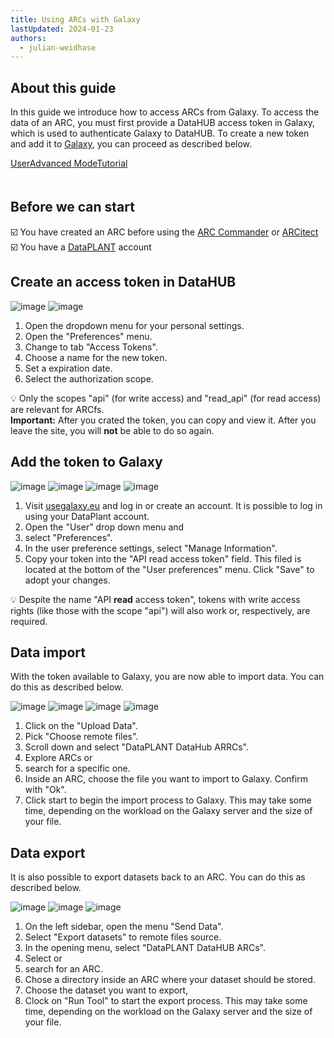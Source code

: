 ```yaml
---
title: Using ARCs with Galaxy
lastUpdated: 2024-01-23
authors:
  - julian-weidhase
---
```


## About this guide

In this guide we introduce how to access ARCs from Galaxy. To access the data of an ARC, you must first provide a DataHUB access token in Galaxy, which is used to authenticate Galaxy to DataHUB. To create a new token and add it to [Galaxy](https://usegalaxy.eu/), you can proceed as described below.

<div style="padding-bottom: 20px">
    <a href="./index.html">
        <span class="badge-category">User</span><span class="badge-selected" id="badge-advanced">Advanced</span>
        <span class="badge-category">Mode</span><span class="badge-selected" id="badge-tutorial">Tutorial</span>
    </a>
</div>

## Before we can start

☑️ You have created an ARC before using the [ARC Commander](./../implementation/ArcCommander.html) or [ARCitect](./../ARCitect-Manual/index.html)  
☑️ You have a [DataPLANT](https://register.nfdi4plants.org) account  

## Create an access token in DataHUB

![image](./../img/ARCfs_KB_01_blurred_marked.png)
![image](./../img/ARCfs_KB_02_blurred_marked.png)

1. Open the dropdown menu for your personal settings.
2. Open the "Preferences" menu.
3. Change to tab "Access Tokens".
4. Choose a name for the new token.
5. Set a expiration date.
6. Select the authorization scope. 

💡 Only the scopes "api" (for write access) and "read_api" (for read access) are relevant for ARCfs.  
**Important:** After you crated the token, you can copy and view it. After you leave the
site, you will **not** be able to do so again.

## Add the token to Galaxy


![image](./../img/ARCfs_KB_03_blurred_marked.png)
![image](./../img/ARCfs_KB_06_blurred_marked.png)
![image](./../img/ARCfs_KB_07_blurred_marked_cut.png)
![image](./../img/ARCfs_KB_08_cut_marked.png)

1. Visit [usegalaxy.eu](https://usegalaxy.eu/) and log in or create an account. It is possible to log in using your DataPlant account.
2. Open the "User" drop down menu and
3. select "Preferences".
4. In the user preference settings, select "Manage Information".
5. Copy your token into the "API read access token" field. This filed is located at the bottom of the "User preferences" menu. Click "Save" to adopt your changes.

💡 Despite the name "API **read** access token", tokens with write access rights (like those with the scope "api") will also work or, respectively, are required.

## Data import

With the token available to Galaxy, you are now able to import data. You can do this as described below.

![image](./../img/ARCfs_KB_09_marked.png)
![image](./../img/ARCfs_KB_10_11_marked.png)
![image](./../img/ARCfs_KB_12_13_marked.png)
![image](./../img/ARCfs_KB_14_15_marked.png)

1. Click on the "Upload Data".
2. Pick "Choose remote files".
3. Scroll down and select "DataPLANT DataHub ARRCs".
4. Explore ARCs or
5. search for a specific one.
6. Inside an ARC, choose the file you want to import to Galaxy. Confirm with "Ok".
7. Click start to begin the import process to Galaxy. This may take some time, depending
   on the workload on the Galaxy server and the size of your file.

## Data export

It is also possible to export datasets back to an ARC. You can do this as described below.

![image](./../img/ARCfs_KB_16_17_marked.png)
![image](./../img/ARCfs_KB_18_19_marked.png)
![image](./../img/ARCfs_KB_20_21_marked_1.png)


1. On the left sidebar, open the menu "Send Data".
2. Select "Export datasets" to remote files source.
3. In the opening menu, select "DataPLANT DataHUB ARCs".
4. Select or
5. search for an ARC.
6. Chose a directory inside an ARC where your dataset should be stored.
7. Choose the dataset you want to export,
8. Clock on "Run Tool" to start the export process. This may take some time, depending
   on the workload on the Galaxy server and the size of your file.
